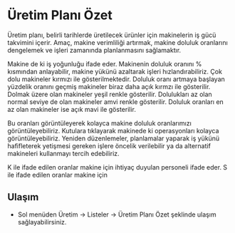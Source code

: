 
# Üretim Planı Özet 

Üretim planı, belirli tarihlerde üretilecek ürünler için makinelerin iş gücü takvimini içerir. 
Amaç, makine verimliliği artırmak, makine doluluk oranlarını dengelemek ve işleri zamanında planlanmasını sağlamaktır.

Makine de ki iş yoğunluğu ifade eder. Makinenin doluluk oranını % kısmından anlayabilir, makine yükünü azaltarak işleri hızlandırabiliriz.
Çok dolu makineler kırmızı ile gösterilmektedir.
Doluluk oranı artmaya başlayan yüzdelik oranını geçmiş makineler biraz daha açık kırmzı ile gösterilir.
Dolmak üzere olan makineler yeşil renkle gösterilir.
Dolulukları az olan normal seviye de olan makineler amvi renkle gösterilir.
Doluluk oranları en az olan makineler ise açık mavi ile gösterilir.

Bu oranları görüntüleyerek kolayca makine doluluk oranlarımızı görüntüleyebiliriz. 
Kutulara tıklayarak makinede ki operasyonları kolayca görüntüleyebiliriz.
Yeniden düzenlemeler, planlamalar yaparak iş yükünü hafifleterek yetişmesi gereken işlere öncelik verilebilir ya da alternatif makineleri kullanmayı tercih edebiliriz.

K ile ifade edilen oranlar makine için ihtiyaç duyulan personeli ifade eder.
S ile ifade edilen oranlar makine için 


## Ulaşım

- Sol menüden Üretim -> Listeler -> Üretim Planı Özet şeklinde ulaşım sağlayabilirsiniz.
